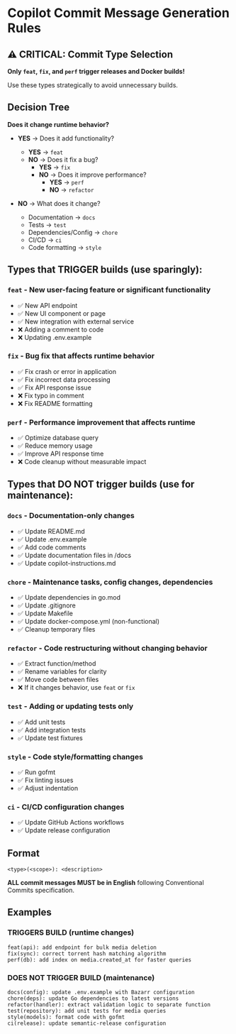 # Copilot Commit Message Generation Rules

## ⚠️ CRITICAL: Commit Type Selection

**Only `feat`, `fix`, and `perf` trigger releases and Docker builds!**

Use these types strategically to avoid unnecessary builds.

## Decision Tree

**Does it change runtime behavior?**

- **YES** → Does it add functionality?
  - **YES** → `feat`
  - **NO** → Does it fix a bug?
    - **YES** → `fix`
    - **NO** → Does it improve performance?
      - **YES** → `perf`
      - **NO** → `refactor`

- **NO** → What does it change?
  - Documentation → `docs`
  - Tests → `test`
  - Dependencies/Config → `chore`
  - CI/CD → `ci`
  - Code formatting → `style`

## Types that TRIGGER builds (use sparingly):

### `feat` - New user-facing feature or significant functionality
- ✅ New API endpoint
- ✅ New UI component or page
- ✅ New integration with external service
- ❌ Adding a comment to code
- ❌ Updating .env.example

### `fix` - Bug fix that affects runtime behavior
- ✅ Fix crash or error in application
- ✅ Fix incorrect data processing
- ✅ Fix API response issue
- ❌ Fix typo in comment
- ❌ Fix README formatting

### `perf` - Performance improvement that affects runtime
- ✅ Optimize database query
- ✅ Reduce memory usage
- ✅ Improve API response time
- ❌ Code cleanup without measurable impact

## Types that DO NOT trigger builds (use for maintenance):

### `docs` - Documentation-only changes
- ✅ Update README.md
- ✅ Update .env.example
- ✅ Add code comments
- ✅ Update documentation files in /docs
- ✅ Update copilot-instructions.md

### `chore` - Maintenance tasks, config changes, dependencies
- ✅ Update dependencies in go.mod
- ✅ Update .gitignore
- ✅ Update Makefile
- ✅ Update docker-compose.yml (non-functional)
- ✅ Cleanup temporary files

### `refactor` - Code restructuring without changing behavior
- ✅ Extract function/method
- ✅ Rename variables for clarity
- ✅ Move code between files
- ❌ If it changes behavior, use `feat` or `fix`

### `test` - Adding or updating tests only
- ✅ Add unit tests
- ✅ Add integration tests
- ✅ Update test fixtures

### `style` - Code style/formatting changes
- ✅ Run gofmt
- ✅ Fix linting issues
- ✅ Adjust indentation

### `ci` - CI/CD configuration changes
- ✅ Update GitHub Actions workflows
- ✅ Update release configuration

## Format

`<type>(<scope>): <description>`

**ALL commit messages MUST be in English** following Conventional Commits specification.

## Examples

### TRIGGERS BUILD (runtime changes)
```
feat(api): add endpoint for bulk media deletion
fix(sync): correct torrent hash matching algorithm
perf(db): add index on media.created_at for faster queries
```

### DOES NOT TRIGGER BUILD (maintenance)
```
docs(config): update .env.example with Bazarr configuration
chore(deps): update Go dependencies to latest versions
refactor(handler): extract validation logic to separate function
test(repository): add unit tests for media queries
style(models): format code with gofmt
ci(release): update semantic-release configuration
```
